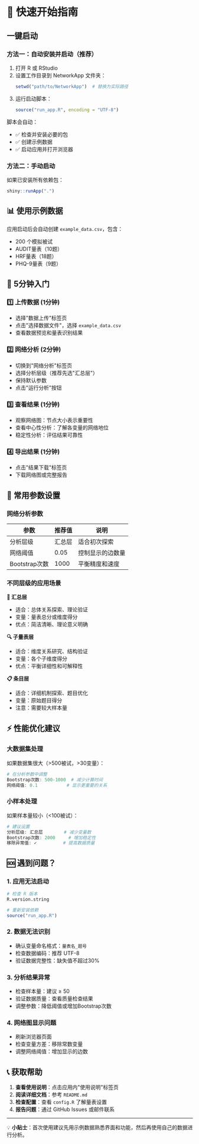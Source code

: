 # 🚀 快速开始指南

## 一键启动

### 方法一：自动安装并启动（推荐）

1. 打开 R 或 RStudio
2. 设置工作目录到 NetworkApp 文件夹：
   ```r
   setwd("path/to/NetworkApp")  # 替换为实际路径
   ```
3. 运行启动脚本：
   ```r
   source("run_app.R", encoding = "UTF-8")
   ```

脚本会自动：
- ✅ 检查并安装必要的包
- ✅ 创建示例数据
- ✅ 启动应用并打开浏览器

### 方法二：手动启动

如果已安装所有依赖包：
```r
shiny::runApp(".")
```

## 📊 使用示例数据

应用启动后会自动创建 `example_data.csv`，包含：
- 200 个模拟被试
- AUDIT量表（10题）
- HRF量表（18题） 
- PHQ-9量表（9题）

## 🎯 5分钟入门

### 1️⃣ 上传数据 (1分钟)
- 选择"数据上传"标签页
- 点击"选择数据文件"，选择 `example_data.csv`
- 查看数据预览和量表识别结果

### 2️⃣ 网络分析 (2分钟)
- 切换到"网络分析"标签页
- 选择分析层级（推荐先选"汇总层"）
- 保持默认参数
- 点击"运行分析"按钮

### 3️⃣ 查看结果 (1分钟)
- 观察网络图：节点大小表示重要性
- 查看中心性分析：了解各变量的网络地位
- 稳定性分析：评估结果可靠性

### 4️⃣ 导出结果 (1分钟)
- 点击"结果下载"标签页
- 下载网络图或完整报告

## 🔧 常用参数设置

### 网络分析参数
| 参数 | 推荐值 | 说明 |
|------|--------|------|
| 分析层级 | 汇总层 | 适合初次探索 |
| 网络阈值 | 0.05 | 控制显示的边数量 |
| Bootstrap次数 | 1000 | 平衡精度和速度 |

### 不同层级的应用场景

**🎯 汇总层**
- 适合：总体关系探索、理论验证
- 变量：量表总分或维度得分
- 优点：简洁清晰、理论意义明确

**🔍 子量表层** 
- 适合：维度关系研究、结构验证
- 变量：各个子维度得分
- 优点：平衡详细性和可解释性

**📋 条目层**
- 适合：详细机制探索、题目优化
- 变量：原始题目得分
- 注意：需要较大样本量

## ⚡ 性能优化建议

### 大数据集处理
如果数据集很大（>500被试，>30变量）：

```r
# 在分析参数中调整
Bootstrap次数: 500-1000  # 减少计算时间
网络阈值: 0.1           # 显示更重要的关系
```

### 小样本处理  
如果样本量较小（<100被试）：

```r
# 建议设置
分析层级: 汇总层        # 减少变量数
Bootstrap次数: 2000     # 增加稳定性
移除异常值: ✓          # 提高数据质量
```

## 🆘 遇到问题？

### 1. 应用无法启动
```r
# 检查 R 版本
R.version.string

# 重新安装依赖
source("run_app.R")
```

### 2. 数据无法识别
- 确认变量命名格式：`量表名_题号`
- 检查数据编码：推荐 UTF-8
- 验证数据完整性：缺失值不超过30%

### 3. 分析结果异常
- 检查样本量：建议 ≥ 50
- 验证数据质量：查看质量检查结果
- 调整参数：降低阈值或增加Bootstrap次数

### 4. 网络图显示问题
- 刷新浏览器页面
- 检查变量方差：移除常数变量
- 调整网络阈值：增加显示的边数

## 📞 获取帮助

1. **查看使用说明**：点击应用内"使用说明"标签页
2. **阅读详细文档**：参考 `README.md`
3. **检查配置**：查看 `config.R` 了解量表设置
4. **报告问题**：通过 GitHub Issues 或邮件联系

---

💡 **小贴士**：首次使用建议先用示例数据熟悉界面和功能，然后再使用自己的数据进行分析。